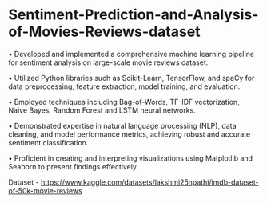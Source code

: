# Sentiment-Prediction-and-Analysis-of-Movies-Reviews-dataset


• Developed and implemented a comprehensive machine learning pipeline for sentiment analysis on
large-scale movie reviews dataset.

• Utilized Python libraries such as Scikit-Learn, TensorFlow, and spaCy for data preprocessing, feature
extraction, model training, and evaluation.

• Employed techniques including Bag-of-Words, TF-IDF vectorization, Naive Bayes, Random Forest and
LSTM neural networks.

• Demonstrated expertise in natural language processing (NLP), data cleaning, and model performance
metrics, achieving robust and accurate sentiment classification.

• Proficient in creating and interpreting visualizations using Matplotlib and Seaborn to present findings
effectively


Dataset - https://www.kaggle.com/datasets/lakshmi25npathi/imdb-dataset-of-50k-movie-reviews
